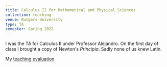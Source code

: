 ```yaml
---
title: Calculus II for Mathematical and Physical Sciences
collection: teaching
venue: Rutgers University
type: TA
semester: Spring 2022
---
```


I was the TA for Calculus II under Professor Alejandro. On the first day of
class I brought a copy of Newton's *Principia*. Sadly none of us knew Latin.

My [teaching evaluation](/files/2022/sp/calc2/eval.pdf).
